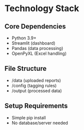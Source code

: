 # Technology Stack

## Core Dependencies
- Python 3.9+
- Streamlit (dashboard)
- Pandas (data processing)
- OpenPyXL (Excel handling)

## File Structure
- /data (uploaded reports)
- /config (tagging rules)
- /output (processed data)

## Setup Requirements
- Simple pip install
- No database/server needed
